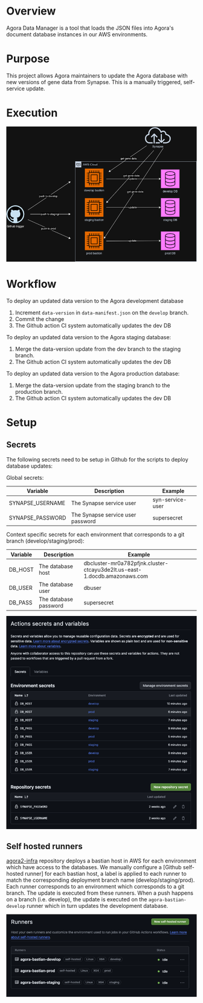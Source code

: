 # Overview
Agora Data Manager is a tool that loads the JSON files into Agora's document database
instances in our AWS environments.

# Purpose
This project allows Agora maintainers to update the Agora database with
new versions of gene data from Synapse.  This is a manually triggered,
self-service update. 

# Execution

![alt text][db_update]

# Workflow

To deploy an updated data version to the Agora development database
1. Increment `data-version` in `data-manifest.json` on the `develop` branch.
2. Commit the change
3. The Github action CI system automatically updates the dev DB


To deploy an updated data version to the Agora staging database:
1. Merge the data-version update from the dev branch to the staging branch.
2. The Github action CI system automatically updates the dev DB

To deploy an updated data version to the Agora production database:
1. Merge the data-version update from the staging branch to the production branch.
2. The Github action CI system automatically updates the dev DB


# Setup

## Secrets

The following secrets need to be setup in Github for the scripts to deploy database updates:

Global secrets:

| Variable             | Description                       | Example                     |
|----------------------|-----------------------------------|-----------------------------|
| SYNAPSE_USERNAME     | The Synapse service user          | syn-service-user            |
| SYNAPSE_PASSWORD     | The Synapse service user password | supersecret                 |


Context specific secrets for each environment that corresponds to a git branch (develop/staging/prod):

| Variable  | Description                 | Example                                                                   |
|-----------|-----------------------------|---------------------------------------------------------------------------|
| DB_HOST   | The database host           | dbcluster-mr0a782pfjnk.cluster-ctcayu3de2lt.us-east-1.docdb.amazonaws.com |
| DB_USER   | The database user           | dbuser                                                                    |
| DB_PASS   | The database password       | supersecret                                                               |


![alt text][github_secrets]


## Self hosted runners

[agora2-infra] repository deploys a bastian host in AWS for each environment which have access to
the databases.  We manually configure a [Github self-hosted runner] for each bastian host,
a label is applied to each runner to match the corresponding deployment branch name (develop/staging/prod).
Each runner corresponds to an environment which corresponds to a git branch. The update is
executed from these runners.  When a push happens on a branch (i.e. develop), the update
is executed on the `agora-bastian-develop` runner which in turn updates the development database.


![alt text][self_hosted_runners]


[db_update]: agora-db-update.drawio.png "update diagram"
[github_secrets]: github_secrets.png "github secrets screen"
[self_hosted_runners]: self-hosted-runners.png "self hosted runners"
[agora2-infra]: https://github.com/Sage-Bionetworks/agora2-infra "agora2-infra repository"
[Github self-hosted runners]: https://docs.github.com/en/actions/hosting-your-own-runners/managing-self-hosted-runners/about-self-hosted-runners#about-self-hosted-runners